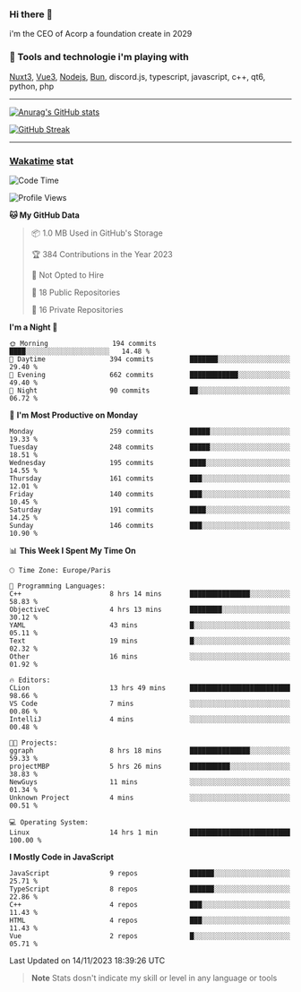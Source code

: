 ### Hi there 👋

i'm the CEO of Acorp a foundation create in 2029  

### 🧰 Tools and technologie i'm playing with

[Nuxt3](https://nuxt.com), [Vue3](https://vuejs.org/), [Nodejs](https://nodejs.org), [Bun](https://bun.sh/), discord.js, typescript, javascript, c++, qt6, python, php

---

[![Anurag's GitHub stats](https://github-readme-stats.vercel.app/api?username=ackimixs&show_icons=true&theme=github_dark&count_private=true)](https://www.ackimixs.xyz)

[![GitHub Streak](https://github-readme-streak-stats.herokuapp.com?user=Ackimixs&theme=github-dark-blue&date_format=j%20M%5B%20Y%5D&mode=weekly)](https://git.io/streak-stats)

---
 
 ### [Wakatime](https://wakatime.com/) stat

<!--START_SECTION:waka-->
![Code Time](http://img.shields.io/badge/Code%20Time-848%20hrs%2028%20mins-blue)

![Profile Views](http://img.shields.io/badge/Profile%20Views-0-blue)

**🐱 My GitHub Data** 

> 📦 1.0 MB Used in GitHub's Storage 
 > 
> 🏆 384 Contributions in the Year 2023
 > 
> 🚫 Not Opted to Hire
 > 
> 📜 18 Public Repositories 
 > 
> 🔑 16 Private Repositories 
 > 
**I'm a Night 🦉** 

```text
🌞 Morning                194 commits         ████░░░░░░░░░░░░░░░░░░░░░   14.48 % 
🌆 Daytime                394 commits         ███████░░░░░░░░░░░░░░░░░░   29.40 % 
🌃 Evening                662 commits         ████████████░░░░░░░░░░░░░   49.40 % 
🌙 Night                  90 commits          ██░░░░░░░░░░░░░░░░░░░░░░░   06.72 % 
```
📅 **I'm Most Productive on Monday** 

```text
Monday                   259 commits         █████░░░░░░░░░░░░░░░░░░░░   19.33 % 
Tuesday                  248 commits         █████░░░░░░░░░░░░░░░░░░░░   18.51 % 
Wednesday                195 commits         ████░░░░░░░░░░░░░░░░░░░░░   14.55 % 
Thursday                 161 commits         ███░░░░░░░░░░░░░░░░░░░░░░   12.01 % 
Friday                   140 commits         ███░░░░░░░░░░░░░░░░░░░░░░   10.45 % 
Saturday                 191 commits         ████░░░░░░░░░░░░░░░░░░░░░   14.25 % 
Sunday                   146 commits         ███░░░░░░░░░░░░░░░░░░░░░░   10.90 % 
```


📊 **This Week I Spent My Time On** 

```text
🕑︎ Time Zone: Europe/Paris

💬 Programming Languages: 
C++                      8 hrs 14 mins       ███████████████░░░░░░░░░░   58.83 % 
ObjectiveC               4 hrs 13 mins       ████████░░░░░░░░░░░░░░░░░   30.12 % 
YAML                     43 mins             █░░░░░░░░░░░░░░░░░░░░░░░░   05.11 % 
Text                     19 mins             █░░░░░░░░░░░░░░░░░░░░░░░░   02.32 % 
Other                    16 mins             ░░░░░░░░░░░░░░░░░░░░░░░░░   01.92 % 

🔥 Editors: 
CLion                    13 hrs 49 mins      █████████████████████████   98.66 % 
VS Code                  7 mins              ░░░░░░░░░░░░░░░░░░░░░░░░░   00.86 % 
IntelliJ                 4 mins              ░░░░░░░░░░░░░░░░░░░░░░░░░   00.48 % 

🐱‍💻 Projects: 
ggraph                   8 hrs 18 mins       ███████████████░░░░░░░░░░   59.33 % 
projectMBP               5 hrs 26 mins       ██████████░░░░░░░░░░░░░░░   38.83 % 
NewGuys                  11 mins             ░░░░░░░░░░░░░░░░░░░░░░░░░   01.34 % 
Unknown Project          4 mins              ░░░░░░░░░░░░░░░░░░░░░░░░░   00.51 % 

💻 Operating System: 
Linux                    14 hrs 1 min        █████████████████████████   100.00 % 
```

**I Mostly Code in JavaScript** 

```text
JavaScript               9 repos             ██████░░░░░░░░░░░░░░░░░░░   25.71 % 
TypeScript               8 repos             ██████░░░░░░░░░░░░░░░░░░░   22.86 % 
C++                      4 repos             ███░░░░░░░░░░░░░░░░░░░░░░   11.43 % 
HTML                     4 repos             ███░░░░░░░░░░░░░░░░░░░░░░   11.43 % 
Vue                      2 repos             █░░░░░░░░░░░░░░░░░░░░░░░░   05.71 % 
```




 Last Updated on 14/11/2023 18:39:26 UTC
<!--END_SECTION:waka-->

> **Note**
> Stats dosn't indicate my skill or level in any language or tools
